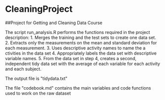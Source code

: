 # CleaningProject
##Project for Getting and Cleaning Data Course

The script run_analysis.R performs the functions required in the project description: 1. Merges the training and the test sets to create one data set. 2. Extracts only the measurements on the mean and standard deviation for each measurement. 3. Uses descriptive activity names to name the a ctivities in the data set 4. Appropriately labels the data set with descriptive variable names. 5. From the data set in step 4, creates a second, independent tidy data set with the average of each variable for each activity and each subject.

The output file is "tidydata.txt"

The file "codebook.md" contains the main variables and code functions used to work on the raw dataset

